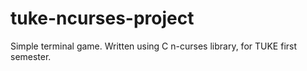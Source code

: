 # tuke-ncurses-project
Simple terminal game. Written using C n-curses library, for TUKE first semester.
